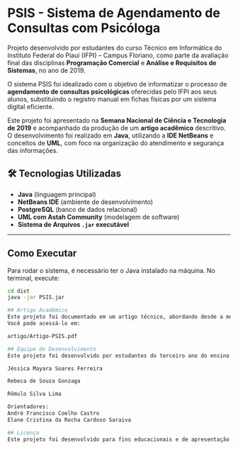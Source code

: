 
# PSIS - Sistema de Agendamento de Consultas com Psicóloga

Projeto desenvolvido por estudantes do curso Técnico em Informática do Instituto Federal do Piauí (IFPI) – Campus Floriano, como parte da avaliação final das disciplinas **Programação Comercial** e **Análise e Requisitos de Sistemas**, no ano de 2019.

O sistema PSIS  foi idealizado com o objetivo de informatizar o processo de **agendamento de consultas psicológicas** oferecidas pelo IFPI aos seus alunos, substituindo o registro manual em fichas físicas por um sistema digital eficiente.

Este projeto foi apresentado na **Semana Nacional de Ciência e Tecnologia de 2019** e acompanhado da produção de um **artigo acadêmico** descritivo. O desenvolvimento foi realizado em **Java**, utilizando a **IDE NetBeans** e conceitos de **UML**, com foco na organização do atendimento e segurança das informações.

## 🛠️ Tecnologias Utilizadas

- **Java** (linguagem principal)
- **NetBeans IDE** (ambiente de desenvolvimento)
- **PostgreSQL** (banco de dados relacional)
- **UML com Astah Community** (modelagem de software)
- **Sistema de Arquivos `.jar` executável**
---
##  Como Executar
Para rodar o sistema, é necessário ter o Java instalado na máquina. No terminal, execute:

```bash
cd dist
java -jar PSIS.jar

## Artigo Acadêmico
Este projeto foi documentado em um artigo técnico, abordando desde a motivação até a modelagem UML e os resultados do sistema.
Você pode acessá-lo em:

artigo/Artigo-PSIS.pdf

## Equipe de Desenvolvimento
Este projeto foi desenvolvido por estudantes do terceiro ano do ensino médio integrado ao técnico do IFPI:

Jéssica Mayara Soares Ferreira

Rebeca de Souza Gonzaga

Rômulo Silva Lima

Orientadores:
André Francisco Coelho Castro
Elane Cristina da Rocha Cardoso Saraiva

## Licença
Este projeto foi desenvolvido para fins educacionais e de apresentação científica. O código pode ser estudado e adaptado com os devidos créditos aos autores.



